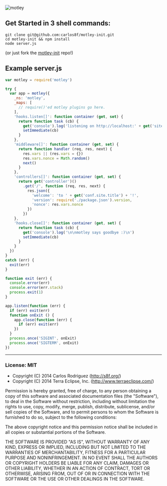 ![motley](https://raw.github.com/carlos8f/motley/master/assets/motley-full.png)

## Get Started in 3 shell commands:

```
git clone git@github.com:carlos8f/motley-init.git
cd motley-init && npm install
node server.js
```

(or just fork the [motley-init](https://github.com/carlos8f/motley-init) repo!)

## Example server.js

```js
var motley = require('motley')

try {
  var app = motley({
    _ns: 'motley',
    _maps: [
      // require()'ed motley plugins go here.
    ],
    'hooks.listen[]': function container (get, set) {
      return function task (cb) {
        get('console').log('listening on http://localhost:' + get('site.server').address().port + '/')
        setImmediate(cb)
      }
    },
    'middleware[]': function container (get, set) {
      return function handler (req, res, next) {
        res.vars || (res.vars = {})
        res.vars.nonce = Math.random()
        next()
      }
    },
    'controllers[]': function container (get, set) {
      return get('controller')()
        .get('/', function (req, res, next) {
          res.json({
            'welcome': 'to ' + get('conf.site.title') + '!',
            'version': require('./package.json').version,
            'nonce': res.vars.nonce
          })
        })
    },
    'hooks.close[]': function container (get, set) {
      return function task (cb) {
        get('console').log('\n\nmotley says goodbye :)\n')
        setImmediate(cb)
      }
    }
  })
}
catch (err) {
  exit(err)
}

function exit (err) {
  console.error(err)
  console.error(err.stack)
  process.exit(1)
}

app.listen(function (err) {
  if (err) exit(err)
  function onExit () {
    app.close(function (err) {
      if (err) exit(err)
    })
  }
  process.once('SIGINT', onExit)
  process.once('SIGTERM', onExit)
})
```

- - -

### License: MIT

- Copyright (C) 2014 Carlos Rodriguez (http://s8f.org/)
- Copyright (C) 2014 Terra Eclipse, Inc. (http://www.terraeclipse.com/)

Permission is hereby granted, free of charge, to any person obtaining a copy
of this software and associated documentation files (the &quot;Software&quot;), to deal
in the Software without restriction, including without limitation the rights
to use, copy, modify, merge, publish, distribute, sublicense, and/or sell
copies of the Software, and to permit persons to whom the Software is furnished
to do so, subject to the following conditions:

The above copyright notice and this permission notice shall be included in
all copies or substantial portions of the Software.

THE SOFTWARE IS PROVIDED &quot;AS IS&quot;, WITHOUT WARRANTY OF ANY KIND, EXPRESS OR
IMPLIED, INCLUDING BUT NOT LIMITED TO THE WARRANTIES OF MERCHANTABILITY,
FITNESS FOR A PARTICULAR PURPOSE AND NONINFRINGEMENT. IN NO EVENT SHALL THE
AUTHORS OR COPYRIGHT HOLDERS BE LIABLE FOR ANY CLAIM, DAMAGES OR OTHER
LIABILITY, WHETHER IN AN ACTION OF CONTRACT, TORT OR OTHERWISE, ARISING FROM,
OUT OF OR IN CONNECTION WITH THE SOFTWARE OR THE USE OR OTHER DEALINGS IN THE
SOFTWARE.

